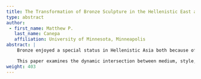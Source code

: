 ```yaml
---
title: The Transformation of Bronze Sculpture in the Hellenistic East and the Iranian World
type: abstract
author:
 - first_name: Matthew P.
   last_name: Canepa
   affiliation: University of Minnesota, Minneapolis
abstract: |
    Bronze enjoyed a special status in Hellenistic Asia both because of its ability to take on a bright finish and for its associations with prestigious cultic and royal contexts. Although the medium was certainly not unknown in the lands of the former Achaemenid Empire and the earlier cultures of ancient Western Asia, the new Graeco-Macedonian modes of representation and royal cultures transformed the role of bronze sculpture in these regions.

    This paper examines the dynamic intersection between medium, style, and political and religious power in the dissolution of the Seleucid Empire and rise of the new Iranian political and visual cultures of power under such dynasties as the Arsakids, Orontids, and Mithradatids.
weight: 403
---
```

